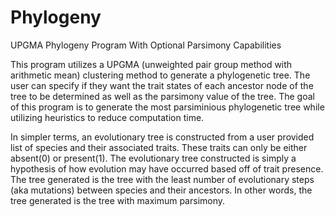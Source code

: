 # Phylogeny
UPGMA Phylogeny Program With Optional Parsimony Capabilities


  This program utilizes a UPGMA (unweighted pair group method with arithmetic mean) clustering method to generate a phylogenetic tree.
	The user can specify if they want the trait states of each ancestor node of the tree to be determined as well as the parsimony value of the tree.
	The goal of this program is to generate the most parsiminious phylogenetic tree while utilizing heuristics to reduce computation time.
  
  In simpler terms, an evolutionary tree is constructed from a user provided list of species and their associated traits.
  These traits can only be either absent(0) or present(1).
  The evolutionary tree constructed is simply a hypothesis of how evolution may have occurred based off of trait presence.
  The tree generated is the tree with the least number of evolutionary steps (aka mutations) between species and their ancestors.
  In other words, the tree generated is the tree with maximum parsimony.
  
